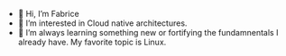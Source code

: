 - 👋 Hi, I’m Fabrice
- 👀 I’m interested in Cloud native architectures.
- 🌱 I’m always learning something new or fortifying the fundamnentals I already have. My favorite topic is Linux.

<!---
Fabr1ce/Fabr1ce is a ✨ special ✨ repository because its `README.md` (this file) appears on your GitHub profile.
You can click the Preview link to take a look at your changes.
--->
